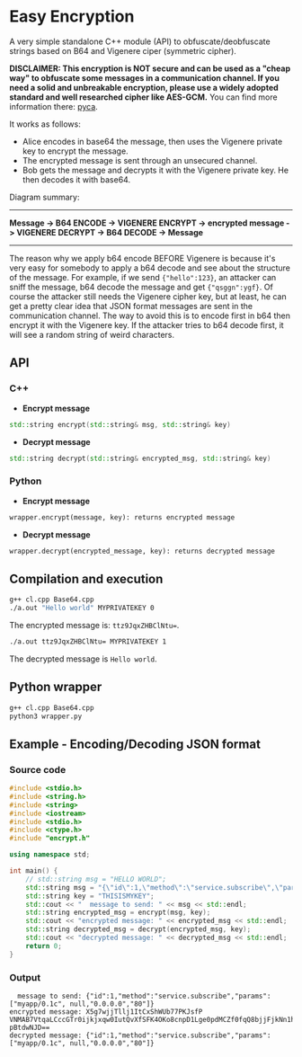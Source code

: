 # Easy Encryption
A very simple standalone C++ module (API) to obfuscate/deobfuscate strings based on B64 and Vigenere ciper (symmetric cipher).

**DISCLAIMER: This encryption is NOT secure and can be used as a "cheap way" to obfuscate some messages in a communication channel. If you need a solid and unbreakable encryption, please use a widely adopted standard and well researched cipher like AES-GCM.** You can find more information there: [pyca](https://github.com/pyca/cryptography).


It works as follows:

- Alice encodes in base64 the message, then uses the Vigenere private key to encrypt the message.
- The encrypted message is sent through an unsecured channel.
- Bob gets the message and decrypts it with the Vigenere private key. He then decodes it with base64.

Diagram summary:
_______________________________________________________________________________________________________________
**Message -> B64 ENCODE -> VIGENERE ENCRYPT -> encrypted message -> VIGENERE DECRYPT -> B64 DECODE -> Message**
_______________________________________________________________________________________________________________

The reason why we apply b64 encode BEFORE Vigenere is because it's very easy for somebody to apply a b64 decode and see about the structure of the message. For example, if we send `{"hello":123}`, an attacker can sniff the message, b64 decode the message and get `{"qsggn":ygf}`. Of course the attacker still needs the Vigenere cipher key, but at least, he can get a pretty clear idea that JSON format messages are sent in the communication channel. The way to avoid this is to encode first in b64 then encrypt it with the Vigenere key. If the attacker tries to b64 decode first, it will see a random string of weird characters.

## API

### C++

- **Encrypt message**
```c++
std::string encrypt(std::string& msg, std::string& key)
```

- **Decrypt message**
```c++
std::string decrypt(std::string& encrypted_msg, std::string& key)
```

### Python

- **Encrypt message**
```python
wrapper.encrypt(message, key): returns encrypted message
```

- **Decrypt message**
```python
wrapper.decrypt(encrypted_message, key): returns decrypted message
```

## Compilation and execution
```bash
g++ cl.cpp Base64.cpp
./a.out "Hello world" MYPRIVATEKEY 0
```

The encrypted message is: `ttz9JqxZHBClNtu=`.

```bash
./a.out ttz9JqxZHBClNtu= MYPRIVATEKEY 1
```

The decrypted message is `Hello world`.

## Python wrapper

```bash
g++ cl.cpp Base64.cpp
python3 wrapper.py
```

## Example - Encoding/Decoding JSON format

### Source code
```c++
#include <stdio.h>
#include <string.h>
#include <string>
#include <iostream>
#include <stdio.h>
#include <ctype.h>
#include "encrypt.h"

using namespace std;

int main() {
 	// std::string msg = "HELLO WORLD";
 	std::string msg = "{\"id\":1,\"method\":\"service.subscribe\",\"params\":[\"myapp/0.1c\", null,\"0.0.0.0\",\"80\"]}";
 	std::string key = "THISISMYKEY";
 	std::cout << "  message to send: " << msg << std::endl;
 	std::string encrypted_msg = encrypt(msg, key);
 	std::cout << "encrypted message: " << encrypted_msg << std::endl;
 	std::string decrypted_msg = decrypt(encrypted_msg, key);
 	std::cout << "decrypted message: " << decrypted_msg << std::endl;
    return 0;
}
```

### Output
```
  message to send: {"id":1,"method":"service.subscribe","params":["myapp/0.1c", null,"0.0.0.0","80"]}
encrypted message: X5g7wjjTllj1ItCxShWUb77PKJsfP VNMAB7VtqaLCccGTr0ijkjxqw0IutQvXfSFK4OKo8cnpD1Lge0pdMCZf0fqQ8bjjFjkNn1h pBtdwNJD==
decrypted message: {"id":1,"method":"service.subscribe","params":["myapp/0.1c", null,"0.0.0.0","80"]}
```
